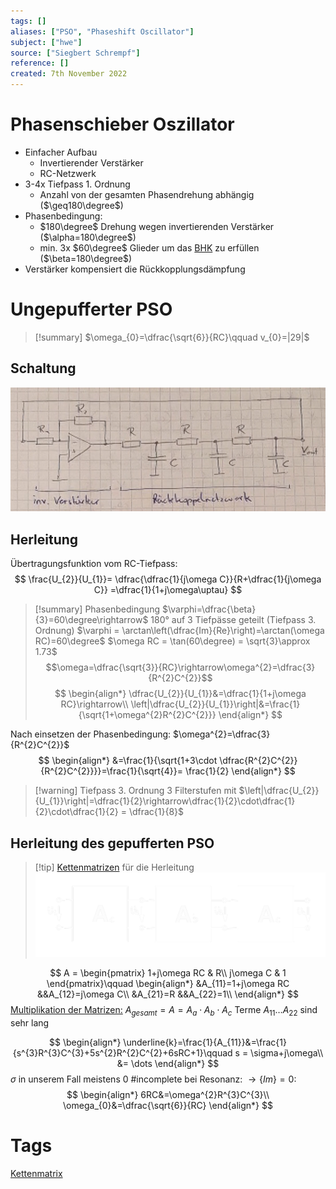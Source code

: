 ```yaml
---
tags: []
aliases: ["PSO", "Phaseshift Oscillator"]
subject: ["hwe"]
source: ["Siegbert Schrempf"]
reference: []
created: 7th November 2022
---
```


# Phasenschieber Oszillator
- Einfacher Aufbau
	- Invertierender Verstärker
	- RC-Netzwerk
- 3-4x Tiefpass 1. Ordnung
	- Anzahl von der gesamten Phasendrehung abhängig ($\geq180\degree$)
- Phasenbedingung:
	- $180\degree$ Drehung wegen invertierenden Verstärker ($\alpha=180\degree$)
	- min. 3x $60\degree$ Glieder um das [BHK](hwe/Oszillatoren/Barkhausen%20Kriterium.md) zu erfüllen ($\beta=180\degree$)
- Verstärker kompensiert die Rückkopplungsdämpfung


# Ungepufferter PSO
> [!summary] $\omega_{0}=\dfrac{\sqrt{6}}{RC}\qquad v_{0}=|29|$

## Schaltung
![925](hwe/Oszillatoren/assets/Pasted%20image%2020230124215050.png)

## Herleitung

Übertragungsfunktion vom RC-Tiefpass:
$$
\frac{U_{2}}{U_{1}}= \dfrac{\dfrac{1}{j\omega C}}{R+\dfrac{1}{j\omega C}} =\dfrac{1}{1+j\omega\uptau}
$$

> [!summary] Phasenbedingung
$\varphi=\dfrac{\beta}{3}=60\degree\rightarrow$ 180° auf 3 Tiefpässe geteilt (Tiefpass 3. Ordnung)
$\varphi = \arctan\left(\dfrac{Im}{Re}\right)=\arctan(\omega RC)=60\degree$
$\omega RC = \tan(60\degree) = \sqrt{3}\approx 1.73$
$$\omega=\dfrac{\sqrt{3}}{RC}\rightarrow\omega^{2}=\dfrac{3}{R^{2}C^{2}}$$
$$
\begin{align*}
\dfrac{U_{2}}{U_{1}}&=\dfrac{1}{1+j\omega RC}\rightarrow\\
\left|\dfrac{U_{2}}{U_{1}}\right|&=\frac{1}{\sqrt{1+\omega^{2}R^{2}C^{2}}}	\end{align*}
$$

Nach einsetzen der Phasenbedingung: $\omega^{2}=\dfrac{3}{R^{2}C^{2}}$	
$$
\begin{align*}
&=\frac{1}{\sqrt{1+3\cdot \dfrac{R^{2}C^{2}}{R^{2}C^{2}}}}=\frac{1}{\sqrt{4}}= \frac{1}{2}
\end{align*}
$$

> [!warning] Tiefpass 3. Ordnung
>3 Filterstufen mit $\left|\dfrac{U_{2}}{U_{1}}\right|=\dfrac{1}{2}\rightarrow\dfrac{1}{2}\cdot\dfrac{1}{2}\cdot\dfrac{1}{2} = \dfrac{1}{8}$ 

## Herleitung des gepufferten PSO
> [!tip] [Kettenmatrizen](hwe/Kettenmatrix.md) für die Herleitung
> ![975](hwe/assets/PSO-kette.png)

$$
A = \begin{pmatrix}
1+j\omega RC & R\\
j\omega C & 1
\end{pmatrix}\qquad
\begin{align*}
&A_{11}=1+j\omega RC
&&A_{12}=j\omega C\\
&A_{21}=R
&&A_{22}=1\\
\end{align*}
$$
[Multiplikation der Matrizen:](mathe/mathe%20(4)/Matrixrechnung.md) $A_{gesamt}=A=A_{a}\cdot A_{b}\cdot A_{c}$
Terme $A_{11}\dots A_{22}$ sind sehr lang

$$
\begin{align*}
\underline{k}=\frac{1}{A_{11}}&=\frac{1}{s^{3}R^{3}C^{3}+5s^{2}R^{2}C^{2}+6sRC+1}\qquad s = \sigma+j\omega\\
&= \dots
\end{align*}
$$
$\sigma$ in unserem Fall meistens 0
#incomplete 
bei Resonanz: $\rightarrow \{Im\}=0:$
$$
\begin{align*}
6RC&=\omega^{2}R^{3}C^{3}\\
\omega_{0}&=\dfrac{\sqrt{6}}{RC}
\end{align*}
$$
# Tags
[Kettenmatrix](hwe/Kettenmatrix.md)